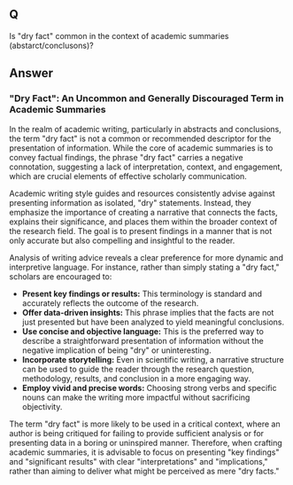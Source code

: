 ## Q

Is "dry fact" common in the context of academic summaries (abstarct/conclusons)?

## Answer

### "Dry Fact": An Uncommon and Generally Discouraged Term in Academic Summaries

In the realm of academic writing, particularly in abstracts and conclusions, the term "dry fact" is not a common or recommended descriptor for the presentation of information. While the core of academic summaries is to convey factual findings, the phrase "dry fact" carries a negative connotation, suggesting a lack of interpretation, context, and engagement, which are crucial elements of effective scholarly communication.

Academic writing style guides and resources consistently advise against presenting information as isolated, "dry" statements. Instead, they emphasize the importance of creating a narrative that connects the facts, explains their significance, and places them within the broader context of the research field. The goal is to present findings in a manner that is not only accurate but also compelling and insightful to the reader.

Analysis of writing advice reveals a clear preference for more dynamic and interpretive language. For instance, rather than simply stating a "dry fact," scholars are encouraged to:

- **Present key findings or results:** This terminology is standard and accurately reflects the outcome of the research.
- **Offer data-driven insights:** This phrase implies that the facts are not just presented but have been analyzed to yield meaningful conclusions.
- **Use concise and objective language:** This is the preferred way to describe a straightforward presentation of information without the negative implication of being "dry" or uninteresting.
- **Incorporate storytelling:** Even in scientific writing, a narrative structure can be used to guide the reader through the research question, methodology, results, and conclusion in a more engaging way.
- **Employ vivid and precise words:** Choosing strong verbs and specific nouns can make the writing more impactful without sacrificing objectivity.

The term "dry fact" is more likely to be used in a critical context, where an author is being critiqued for failing to provide sufficient analysis or for presenting data in a boring or uninspired manner. Therefore, when crafting academic summaries, it is advisable to focus on presenting "key findings" and "significant results" with clear "interpretations" and "implications," rather than aiming to deliver what might be perceived as mere "dry facts."